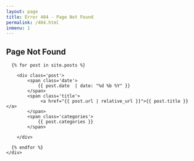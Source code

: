 ```yaml
---
layout: page
title: Error 404 - Page Not Found
permalink: /404.html
inmenu: 1
---
```


Page Not Found
-----

<div class='page-all-posts'>
	<div class='all-posts' >

      {% for post in site.posts %}

		<div class='post'>
			<span class='date'>
				{{ post.date  | date: "%d %b %Y" }}
			</span>
			<span class='title'>
				 <a href="{{ post.url | relative_url }}">{{ post.title }}</a>
			</span>
			<span class='categories'>
				{{ post.categories }}
			</span>

		</div>

      {% endfor %}
	</div>
</div>
